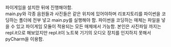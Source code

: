 파이게임을 설치한 뒤에 진행해야함.  
main.py와 각종 음원들과 사진들은 같은 위치에 있어야하며 리포지토리를 파이썬을 코딩하는 폴더에 전부 넣고 main.py를 실행해야 함. 
파이썬을 코딩하는 매체는 파일을 넣을 수 있고 파이게임 모듈이 적용되는 모든 매체에서 가능함.
본인은 사진파일 까지는 repl.it으로 해보았지만 repl.it이 노트북 기기의 오디오 장치를 인지하지 못해서 pyCharm을 이용함.
